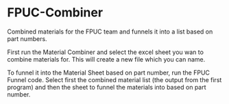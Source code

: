 # FPUC-Combiner
Combined materials for the FPUC team and funnels it into a list based on part numbers.

First run the Material Combiner and select the excel sheet you wan to combine materials for.
This will create a new file which you can name.

To funnel it into the Material Sheet based on part number, run the FPUC Funnel code.
Select first the combined material list (the output from the first program) and then the sheet to funnel the materials into based on part number.
